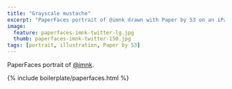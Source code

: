 ```yaml
---
title: "Grayscale mustache"
excerpt: "PaperFaces portrait of @imnk drawn with Paper by 53 on an iPad."
image: 
  feature: paperfaces-imnk-twitter-lg.jpg
  thumb: paperfaces-imnk-twitter-150.jpg
tags: [portrait, illustration, Paper by 53]
---
```


PaperFaces portrait of [@imnk](http://twitter.com/imnk).

{% include boilerplate/paperfaces.html %}